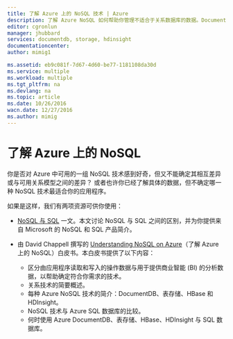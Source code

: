 ```yaml
---
title: 了解 Azure 上的 NoSQL 技术 | Azure
description: 了解 Azure NoSQL 如何帮助你管理不适合于关系数据库的数据。DocumentDB、表存储、HBase、HDInsight 与 SQL 数据库。
editor: cgronlun
manager: jhubbard
services: documentdb, storage, hdinsight
documentationcenter: 
author: mimig1

ms.assetid: eb9c081f-7d67-4d60-be77-1181108da30d
ms.service: multiple
ms.workload: multiple
ms.tgt_pltfrm: na
ms.devlang: na
ms.topic: article
ms.date: 10/26/2016
wacn.date: 12/27/2016
ms.author: mimig
---
```


# 了解 Azure 上的 NoSQL
你是否对 Azure 中可用的一组 NoSQL 技术感到好奇，但又不能确定其相互差异或与可用关系模型之间的差异？ 或者也许你已经了解具体的数据，但不确定哪一种 NoSQL 技术最适合你的应用程序。

如果是这样，我们有两项资源可供你使用：

- [NoSQL 与 SQL](./documentdb-nosql-vs-sql.md) 一文。本文讨论 NoSQL 与 SQL 之间的区别，并为你提供来自 Microsoft 的 NoSQL 和 SQL 产品简介。
- 由 David Chappell 撰写的 [Understanding NoSQL on Azure](http://go.microsoft.com/fwlink/p/?LinkId=330292)（了解 Azure 上的 NoSQL）白皮书。本白皮书提供了以下内容：

  - 区分由应用程序读取和写入的操作数据与用于提供商业智能 (BI) 的分析数据，以帮助确定符合你需求的技术。
  - 关系技术的简要概述。
  - 每种 Azure NoSQL 技术的简介：DocumentDB、表存储、HBase 和 HDInsight。
  - NoSQL 技术与 Azure SQL 数据库的比较。
  - 何时使用 Azure DocumentDB、表存储、HBase、HDInsight 与 SQL 数据库。

<!---HONumber=Mooncake_1219_2016-->
